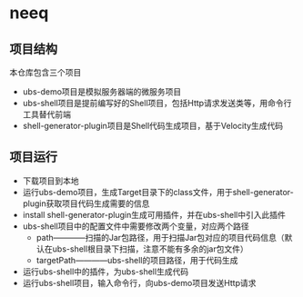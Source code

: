 # neeq
## 项目结构
本仓库包含三个项目
+ ubs-demo项目是模拟服务器端的微服务项目
+ ubs-shell项目是提前编写好的Shell项目，包括Http请求发送类等，用命令行工具替代前端
+ shell-generator-plugin项目是Shell代码生成项目，基于Velocity生成代码

## 项目运行
+ 下载项目到本地
+ 运行ubs-demo项目，生成Target目录下的class文件，用于shell-generator-plugin获取项目代码生成需要的信息
+ install shell-generator-plugin生成可用插件，并在ubs-shell中引入此插件
+ ubs-shell项目中的配置文件中需要修改两个变量，对应两个路径
  + path————扫描的Jar包路径，用于扫描Jar包对应的项目代码信息（默认在ubs-shell根目录下扫描，注意不能有多余的jar包文件）
  + targetPath————ubs-shell的项目路径，用于代码生成
+ 运行ubs-shell中的插件，为ubs-shell生成代码
+ 运行ubs-shell项目，输入命令行，向ubs-demo项目发送Http请求
